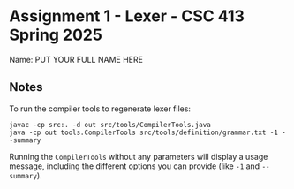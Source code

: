 # Assignment 1 - Lexer - CSC 413 Spring 2025

Name: PUT YOUR FULL NAME HERE

## Notes

To run the compiler tools to regenerate lexer files:

```
javac -cp src:. -d out src/tools/CompilerTools.java
java -cp out tools.CompilerTools src/tools/definition/grammar.txt -1 --summary
```

Running the `CompilerTools` without any parameters will display a usage message, including the different options you can provide (like `-1` and `--summary`).
